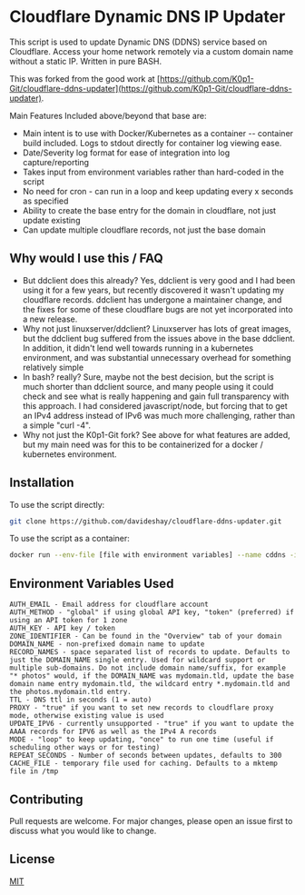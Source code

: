 # Cloudflare Dynamic DNS IP Updater

This script is used to update Dynamic DNS (DDNS) service based on Cloudflare. Access your home network remotely via a custom domain name without a static IP. Written in pure BASH.

This was forked from the good work at [https://github.com/K0p1-Git/cloudflare-ddns-updater](https://github.com/K0p1-Git/cloudflare-ddns-updater).

Main Features Included above/beyond that base are:
- Main intent is to use with Docker/Kubernetes as a container -- container build included. Logs to stdout directly for container log viewing ease.
- Date/Severity log format for ease of integration into log capture/reporting
- Takes input from environment variables rather than hard-coded in the script
- No need for cron - can run in a loop and keep updating every x seconds as specified
- Ability to create the base entry for the domain in cloudflare, not just update existing
- Can update multiple cloudflare records, not just the base domain

## Why would I use this / FAQ
- But ddclient does this already? Yes, ddclient is very good and I had been using it for a few years, but recently discovered it wasn't updating my cloudflare records. ddclient has undergone a maintainer change, and the fixes for some of these cloudflare bugs are not yet incorporated into a new release.
- Why not just linuxserver/ddclient? Linuxserver has lots of great images, but the ddclient bug suffered from the issues above in the base ddclient. In addition, it didn't lend well towards running in a kubernetes environment, and was substantial unnecessary overhead for something relatively simple
- In bash? really? Sure, maybe not the best decision, but the script is much shorter than ddclient source, and many people using it could check and see what is really happening and gain full transparency with this approach. I had considered javascript/node, but forcing that to get an IPv4 address instead of IPv6 was much more challenging, rather than a simple "curl -4".
- Why not just the K0p1-Git fork? See above for what features are added, but my main need was for this to be containerized for a docker / kubernetes environment.

## Installation

To use the script directly:
```bash
git clone https://github.com/davideshay/cloudflare-ddns-updater.git
```

To use the script as a container:
```bash
docker run --env-file [file with environment variables] --name cddns -it ghcr.io/davideshay/cloudflare-ddns-updater:latest
```

## Environment Variables Used

```
AUTH_EMAIL - Email address for cloudflare account
AUTH_METHOD - "global" if using global API key, "token" (preferred) if using an API token for 1 zone
AUTH_KEY - API key / token
ZONE_IDENTIFIER - Can be found in the "Overview" tab of your domain
DOMAIN_NAME - non-prefixed domain name to update
RECORD_NAMES - space separated list of records to update. Defaults to just the DOMAIN_NAME single entry. Used for wildcard support or multiple sub-domains. Do not include domain name/suffix, for example "* photos" would, if the DOMAIN_NAME was mydomain.tld, update the base domain name entry mydomain.tld, the wildcard entry *.mydomain.tld and the photos.mydomain.tld entry.
TTL - DNS ttl in seconds (1 = auto)
PROXY - "true" if you want to set new records to cloudflare proxy mode, otherwise existing value is used
UPDATE_IPV6 - currently unsupported - "true" if you want to update the AAAA records for IPV6 as well as the IPv4 A records
MODE - "loop" to keep updating, "once" to run one time (useful if scheduling other ways or for testing)
REPEAT_SECONDS - Number of seconds between updates, defaults to 300
CACHE_FILE - temporary file used for caching. Defaults to a mktemp file in /tmp
```

## Contributing
Pull requests are welcome. For major changes, please open an issue first to discuss what you would like to change.

## License
[MIT](https://github.com/davideshay/cloudflare-ddns-updater/blob/main/LICENSE)
